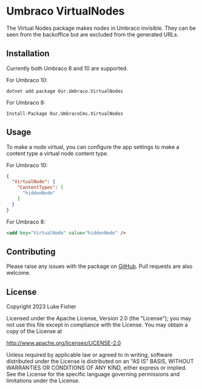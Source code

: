 # Umbraco VirtualNodes

The Virtual Nodes package makes nodes in Umbraco invisible.
They can be seen from the backoffice but are excluded from the generated URLs. 

## Installation

Currently both Umbraco 8 and 10 are supported.

For Umbraco 10:

```pwsh
dotnet add package Our.Umbraco.VirtualNodes
```

For Umbraco 8:

```pwsh
Install-Package Our.UmbracoCms.VirtualNodes
```

## Usage

To make a node virtual, you can configure the app settings to make a content type a virtual node content type.

For Umbraco 10:

```json
{
  "VirtualNode": {
    "ContentTypes": [
      "hiddenNode"
    ]
  }
}
```

For Umbraco 8:

```xml
<add key="VirtualNode" value="hiddenNode" />
```

## Contributing

Please raise any issues with the package on [GitHub][github].
Pull requests are also welcome.

## License

Copyright 2023 Luke Fisher

Licensed under the Apache License, Version 2.0 (the "License");
you may not use this file except in compliance with the License.
You may obtain a copy of the License at

http://www.apache.org/licenses/LICENSE-2.0

Unless required by applicable law or agreed to in writing, software
distributed under the License is distributed on an "AS IS" BASIS,
WITHOUT WARRANTIES OR CONDITIONS OF ANY KIND, either express or implied.
See the License for the specific language governing permissions and
limitations under the License.

[github]: https://github.com/ljfio/Umbraco-VirtualNodes
